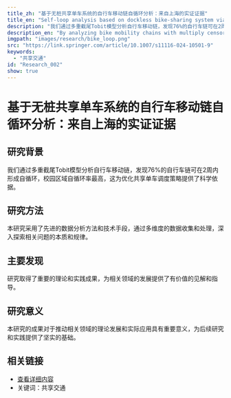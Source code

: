 ```yaml
---
title_zh: "基于无桩共享单车系统的自行车移动链自循环分析：来自上海的实证证据"
title_en: "Self-loop analysis based on dockless bike-sharing system via bike mobility chain: empirical evidence from Shanghai"
description: "我们通过多重截尾Tobit模型分析自行车移动链，发现76%的自行车链可在2周内形成自循环，校园区域自循环率最高，这为优化共享单车调度策略提供了科学依据。"
description_en: "By analyzing bike mobility chains with multiply censored Tobit model, we found 76% of bike chains can form self-loops within 2 weeks, with campus areas showing highest self-loop rates, which provides scientific basis for optimizing bike-sharing scheduling strategies."
imgpath: "images/research/bike_loop.png"
src: "https://link.springer.com/article/10.1007/s11116-024-10501-9"
keywords:
  - "共享交通"
id: "Research_002"
show: true
---
```


# 基于无桩共享单车系统的自行车移动链自循环分析：来自上海的实证证据
## 研究背景

我们通过多重截尾Tobit模型分析自行车移动链，发现76%的自行车链可在2周内形成自循环，校园区域自循环率最高，这为优化共享单车调度策略提供了科学依据。

## 研究方法

本研究采用了先进的数据分析方法和技术手段，通过多维度的数据收集和处理，深入探索相关问题的本质和规律。

## 主要发现

研究取得了重要的理论和实践成果，为相关领域的发展提供了有价值的见解和指导。

## 研究意义

本研究的成果对于推动相关领域的理论发展和实际应用具有重要意义，为后续研究和实践提供了坚实的基础。

## 相关链接

- [查看详细内容](https://link.springer.com/article/10.1007/s11116-024-10501-9)
- 关键词：共享交通
